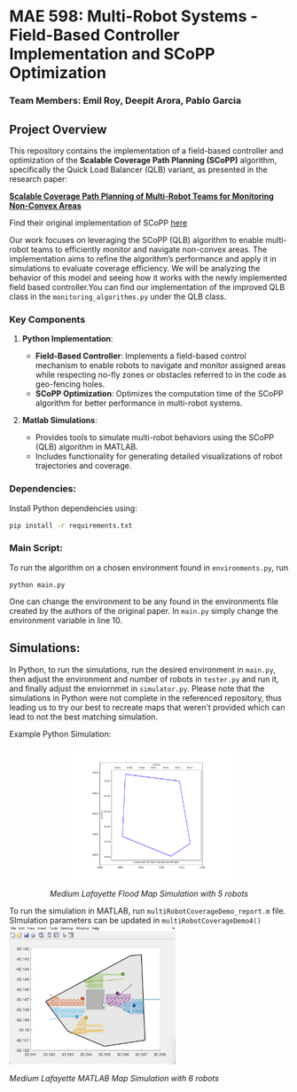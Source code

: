 # MAE 598: Multi-Robot Systems - Field-Based Controller Implementation and SCoPP Optimization

### Team Members: **Emil Roy**, **Deepit Arora**, **Pablo Garcia**

## Project Overview
This repository contains the implementation of a field-based controller and optimization of the **Scalable Coverage Path Planning (SCoPP)** algorithm, specifically the Quick Load Balancer (QLB) variant, as presented in the research paper:

[**Scalable Coverage Path Planning of Multi-Robot Teams for Monitoring Non-Convex Areas**](https://arxiv.org/abs/2103.14709)

Find their original implementation of SCoPP [here](https://github.com/adamslab-ub/SCoPP/tree/main)

Our work focuses on leveraging the SCoPP (QLB) algorithm to enable multi-robot teams to efficiently monitor and navigate non-convex areas. The implementation aims to refine the algorithm’s performance and apply it in simulations to evaluate coverage efficiency. We will be analyzing the behavior of this model and seeing how it works with the newly implemented field based controller.You can find our implementation of the improved QLB class in the `monitoring_algorithms.py` under the QLB class.

### Key Components
1. **Python Implementation**:
   - **Field-Based Controller**:
     Implements a field-based control mechanism to enable robots to navigate and monitor assigned areas while respecting no-fly zones or obstacles referred to in the code as geo-fencing holes.
   - **SCoPP Optimization**:
     Optimizes the computation time of the SCoPP algorithm for better performance in multi-robot systems.

2. **Matlab Simulations**:
   - Provides tools to simulate multi-robot behaviors using the SCoPP (QLB) algorithm in MATLAB.
   - Includes functionality for generating detailed visualizations of robot trajectories and coverage.

### Dependencies:
Install Python dependencies using:
```bash
pip install -r requirements.txt
```
### Main Script:
To run the algorithm on a chosen environment found in `environments.py`, run
```
python main.py
```
One can change the environment to be any found in the environments file created by the authors of the original paper. In `main.py` simply change the  environment variable in line 10.


## Simulations:
In Python, to run the simulations, run the desired environment in `main.py`, then adjust the environment and number of robots in `tester.py` and run it, and finally adjust the enviornmet in `simulator.py`. Please note that the simulations in Python were not complete in the referenced repository, thus leading us to try our best to recreate maps that weren't provided which can lead to not the best matching simulation.

Example Python Simulation:
<div align="center">
  <img src="MediumLafayetteFLood/coverage.gif" alt="Medium gif" width="300">
  <p><i>Medium Lafayette Flood Map Simulation with 5 robots</i></p>
</div>

To run the simulation in MATLAB, run `multiRobotCoverageDemo_report.m` file.
SImulation parameters can be updated in `multiRobotCoverageDemo4()` 
 <img src="MediumLafayetteFLood/matlabcoverage.gif" alt="Medium gif" width="300">
  <p><i>Medium Lafayette MATLAB Map Simulation with 6 robots</i></p>
